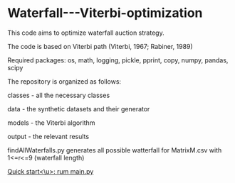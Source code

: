 # Waterfall---Viterbi-optimization
 
This code aims to optimize waterfall auction strategy.

The code is based on Viterbi path (Viterbi, 1967; Rabiner, 1989)

Required packages: os, math, logging, pickle, pprint, copy, numpy, pandas, scipy

The repository is organized as follows:

classes - all the necessary classes

data - the synthetic datasets and their generator

models - the Viterbi algorithm

output - the relevant results


findAllWaterfalls.py generates all possible watterfall for MatrixM.csv with 1<=r<=9 (waterfall length)


<u>Quick start<\u>: rum main.py




